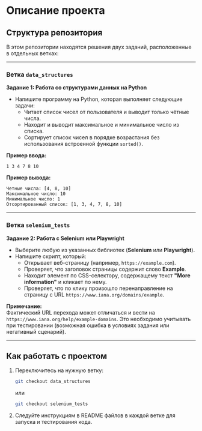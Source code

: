 
# Описание проекта

## Структура репозитория

В этом репозитории находятся решения двух заданий, расположенные в отдельных ветках:

---

### Ветка `data_structures`
**Задание 1: Работа со структурами данных на Python**

- Напишите программу на Python, которая выполняет следующие задачи:
  - Читает список чисел от пользователя и выводит только чётные числа.
  - Находит и выводит максимальное и минимальное число из списка.
  - Сортирует список чисел в порядке возрастания без использования встроенной функции `sorted()`.

**Пример ввода:**
```text
1 3 4 7 8 10
```

**Пример вывода:**
```text
Четные числа: [4, 8, 10]
Максимальное число: 10
Минимальное число: 1
Отсортированный список: [1, 3, 4, 7, 8, 10]
```

---

### Ветка `selenium_tests`
**Задание 2: Работа с Selenium или Playwright**

- Выберите любую из указанных библиотек (**Selenium** или **Playwright**).
- Напишите скрипт, который:
  - Открывает веб-страницу (например, `https://example.com`).
  - Проверяет, что заголовок страницы содержит слово **Example**.
  - Находит элемент по CSS-селектору, содержащему текст **"More information"** и кликает по нему.
  - Проверяет, что по клику произошло перенаправление на страницу с URL `https://www.iana.org/domains/example`.

**Примечание:**  
Фактический URL перехода может отличаться и вести на `https://www.iana.org/help/example-domains`. Это необходимо учитывать при тестировании (возможная ошибка в условиях задания или негативный сценарий).

---

## Как работать с проектом

1. Переключитесь на нужную ветку:
   ```bash
   git checkout data_structures
   ```
   или
   ```bash
   git checkout selenium_tests
   ```

2. Следуйте инструкциям в README файлов в каждой ветке для запуска и тестирования кода.



